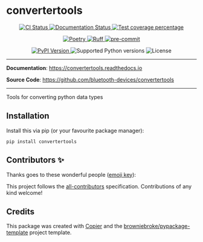 # convertertools

<p align="center">
  <a href="https://github.com/bluetooth-devices/convertertools/actions/workflows/ci.yml?query=branch%3Amain">
    <img src="https://img.shields.io/github/actions/workflow/status/bluetooth-devices/convertertools/ci.yml?branch=main&label=CI&logo=github&style=flat-square" alt="CI Status" >
  </a>
  <a href="https://convertertools.readthedocs.io">
    <img src="https://img.shields.io/readthedocs/convertertools.svg?logo=read-the-docs&logoColor=fff&style=flat-square" alt="Documentation Status">
  </a>
  <a href="https://codecov.io/gh/bluetooth-devices/convertertools">
    <img src="https://img.shields.io/codecov/c/github/bluetooth-devices/convertertools.svg?logo=codecov&logoColor=fff&style=flat-square" alt="Test coverage percentage">
  </a>
</p>
<p align="center">
  <a href="https://python-poetry.org/">
    <img src="https://img.shields.io/endpoint?url=https://python-poetry.org/badge/v0.json" alt="Poetry">
  </a>
  <a href="https://github.com/astral-sh/ruff">
    <img src="https://img.shields.io/endpoint?url=https://raw.githubusercontent.com/astral-sh/ruff/main/assets/badge/v2.json" alt="Ruff">
  </a>
  <a href="https://github.com/pre-commit/pre-commit">
    <img src="https://img.shields.io/badge/pre--commit-enabled-brightgreen?logo=pre-commit&logoColor=white&style=flat-square" alt="pre-commit">
  </a>
</p>
<p align="center">
  <a href="https://pypi.org/project/convertertools/">
    <img src="https://img.shields.io/pypi/v/convertertools.svg?logo=python&logoColor=fff&style=flat-square" alt="PyPI Version">
  </a>
  <img src="https://img.shields.io/pypi/pyversions/convertertools.svg?style=flat-square&logo=python&amp;logoColor=fff" alt="Supported Python versions">
  <img src="https://img.shields.io/pypi/l/convertertools.svg?style=flat-square" alt="License">
</p>

---

**Documentation**: <a href="https://convertertools.readthedocs.io" target="_blank">https://convertertools.readthedocs.io </a>

**Source Code**: <a href="https://github.com/bluetooth-devices/convertertools" target="_blank">https://github.com/bluetooth-devices/convertertools </a>

---

Tools for converting python data types

## Installation

Install this via pip (or your favourite package manager):

`pip install convertertools`

## Contributors ✨

Thanks goes to these wonderful people ([emoji key](https://allcontributors.org/docs/en/emoji-key)):

<!-- prettier-ignore-start -->
<!-- ALL-CONTRIBUTORS-LIST:START - Do not remove or modify this section -->
<!-- markdownlint-disable -->
<!-- markdownlint-enable -->
<!-- ALL-CONTRIBUTORS-LIST:END -->
<!-- prettier-ignore-end -->

This project follows the [all-contributors](https://github.com/all-contributors/all-contributors) specification. Contributions of any kind welcome!

## Credits

This package was created with
[Copier](https://copier.readthedocs.io/) and the
[browniebroke/pypackage-template](https://github.com/browniebroke/pypackage-template)
project template.
